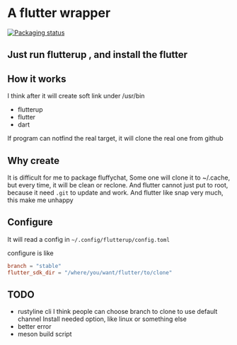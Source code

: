 # A flutter wrapper


[![Packaging status](https://repology.org/badge/vertical-allrepos/flutterup.svg)](https://repology.org/project/flutterup/versions)

## Just run flutterup , and install the flutter

## How it works

I think after it will create soft link under /usr/bin

* flutterup
* flutter
* dart

If program can notfind the real target, it will clone the real one from github

## Why create

It is difficult for me to package fluffychat, Some one will clone it to ~/.cache, but every time, it will be clean or reclone. And flutter cannot just put to root, because it need `.git` to update and work. And flutter like snap very much, this make me unhappy

## Configure

It will read a config in `~/.config/flutterup/config.toml`

configure is like

```toml
branch = "stable"
flutter_sdk_dir = "/where/you/want/flutter/to/clone"
````

## TODO

* rustyline cli
	I think people can choose branch to clone to use default channel
	Install needed option, like linux or something else
* better error
* meson build script
